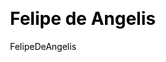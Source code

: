 ---
layout: member
title: Felipe de Angelis
author: FelipeDeAngelis
css: root/index/assets/css.html
js: root/index/assets/js.html
---